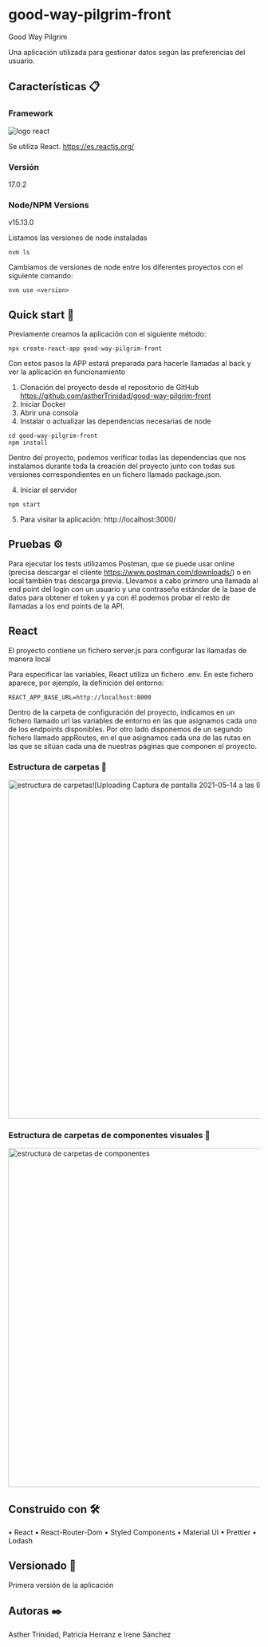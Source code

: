 # good-way-pilgrim-front

Good Way Pilgrim

Una aplicación utilizada para gestionar datos según las preferencias del usuario.

## Características 📋

###	Framework
![logo react](https://user-images.githubusercontent.com/61313038/118236531-7a9aee00-b496-11eb-93ed-8e6ea0417edb.png)

Se utiliza React.
https://es.reactjs.org/

###	Versión

17.0.2

### Node/NPM Versions

v15.13.0

Listamos las versiones de node instaladas
```
nvm ls
```
Cambiamos de versiones de node entre los diferentes proyectos con el siguiente comando:

```
nvm use <version>
```

## Quick start 🚀

Previamente creamos la aplicación con el siguiente método:
```
npx create-react-app good-way-pilgrim-front
```

Con estos pasos la APP estará preparada para hacerle llamadas al back y ver la aplicación en funcionamiento
1.	Clonación del proyecto desde el repositorio de GitHub 
    https://github.com/astherTrinidad/good-way-pilgrim-front
2.  Iniciar Docker
3.	Abrir una consola
4.  Instalar o actualizar las dependencias necesarias de node
```
cd good-way-pilgrim-front
npm install
```
Dentro del proyecto, podemos verificar todas las dependencias que nos instalamos durante toda la creación del proyecto junto con todas sus versiones correspondientes en un fichero llamado package.json.

4.	Iniciar el servidor
```
npm start
```
5. Para visitar la aplicación:
   http://localhost:3000/

## Pruebas ⚙️

Para ejecutar los tests utilizamos Postman, que se puede usar online (precisa descargar el cliente https://www.postman.com/downloads/) o en local también tras descarga previa. Llevamos a cabo primero una llamada al end point del login con un usuario y una contraseña estándar de la base de datos para obtener el token y ya con él podemos probar el resto de llamadas a los end points de la API.


## React 

El proyecto contiene un fichero server.js para configurar las llamadas de manera local 

Para especificar las variables, React utiliza un fichero .env. En este fichero aparece, por ejemplo, la definición del entorno:
```
REACT_APP_BASE_URL=http://localhost:8000
```
Dentro de la carpeta de configuración del proyecto, indicamos en un fichero llamado url las variables de entorno en las que asignamos cada uno de los endpoints disponibles. Por otro lado disponemos de un segundo fichero llamado appRoutes, en el que asignamos cada una de las rutas en las que se sitúan cada una de nuestras páginas que componen el proyecto.

### Estructura de carpetas 📁 

<img width="680" alt="estructura de carpetas![Uploading Captura de pantalla 2021-05-14 a las 9.19.20.png…]()
" src="https://user-images.githubusercontent.com/61313038/118235336-e8deb100-b494-11eb-9c8c-8840bec0a1c7.png">

### Estructura de carpetas de componentes visuales 📁 

<img width="680" alt="estructura de carpetas de componentes" src="https://user-images.githubusercontent.com/61313038/118235839-918d1080-b495-11eb-9d89-ea776356d18a.png">


## Construido con 🛠️

•	React
•	React-Router-Dom
•	Styled Components
•	Material UI
•	Prettier
•	Lodash

## Versionado 📌

Primera versión de la aplicación


## Autoras ✒️

Asther Trinidad, Patricia Herranz e Irene Sánchez
